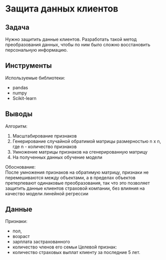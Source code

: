 # Защита данных клиентов

## Задача

Нужно защитить данные клиентов. Разработать такой метод преобразования данных, чтобы по ним было сложно восстановить персональную информацию. 

## Инструменты

Используемые библиотеки:
- pandas
- numpy
- Scikit-learn

## Выводы


Алгоритм:
1. Масштабирование признаков
2. Генерирование случайной обратимой матрицы размерностью n x n, где n - количество признаков
3. Умножение матрицы признаков на сгенерированную матрицу
4. На полученных данных обучение модели

Обоснование: <br>
После умножения признаков на обратимую матрицу, признаки не перемешиваются между объектами, а в пределах объектов претерпевают одинаковые преобразования, так что это позволяет защитить данные клиентов страховой компании, без влияния на качество модели линейной регрессии

## Данные

Признаки:
- пол, 
- возраст 
- зарплата застрахованного 
- количество членов его семьи
Целевой признак: 
- количество страховых выплат клиенту за последние 5 лет.